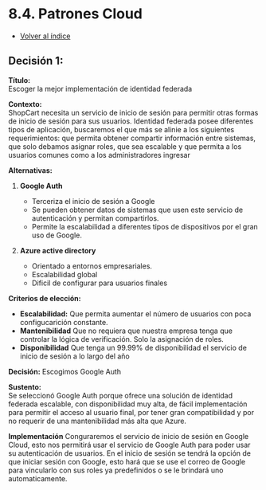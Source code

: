 # 8.4. Patrones Cloud

- [Volver al índice](/8/8.md)

## **Decisión 1:**

**Título:**  
Escoger la mejor implementación de identidad federada

**Contexto:**  
ShopCart necesita un servicio de inicio de sesión para permitir otras formas de inicio de sesión para sus usuarios. Identidad federada posee diferentes tipos de aplicación, buscaremos el que más se alinie a los siguientes requerimientos: que permita obtener compartir información entre sistemas, que solo debamos asignar roles, que sea escalable y que permita a los usuarios comunes como a los administradores ingresar

**Alternativas:**
1. **Google Auth**
   - Terceriza el inicio de sesión a Google
   - Se pueden obtener datos de sistemas que usen este servicio de autenticación y permitan compartirlos.
   - Permite la escalabilidad a diferentes tipos de dispositivos por el gran uso de Google.

2. **Azure active directory**
    - Orientado a entornos empresariales.
    - Escalabilidad global
    - Dificil de configurar para usuarios finales

**Criterios de elección:**
- **Escalabilidad:** Que permita aumentar el número de usuarios con poca configucarición constante.
- **Mantenibilidad** Que no requiera que nuestra empresa tenga que controlar la lógica de verificación. Solo la asignación de roles.
- **Disponibilidad** Que tenga un 99.99% de disponibilidad el servicio de inicio de sesión a lo largo del año

**Decisión:**
Escogimos Google Auth

**Sustento:**  
Se seleccionó Google Auth porque ofrece una solución de identidad federada escalable, con disponibilidad muy alta, de fácil implementación para permitir el acceso al usuario final, por tener gran compatibilidad y por no requerir de una mantenibilidad más alta que Azure. 

**Implementación**
Conguraremos el servicio de inicio de sesión en Google Cloud, esto nos permitirá usar el servicio de Google Auth para poder usar su autenticación de usuarios. En el inicio de sesión se tendrá la opción de que iniciar sesión con Google, esto hará que se use el correo de Google para vincularlo con sus roles ya predefinidos o se le brindará uno automaticamente. 

